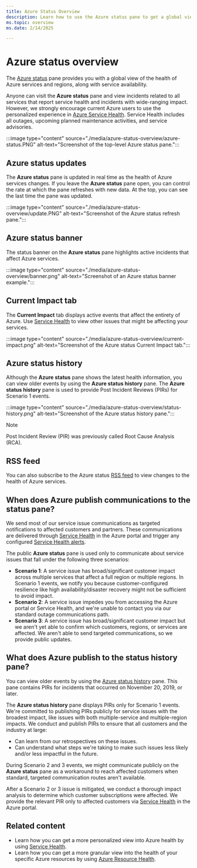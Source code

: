 ```yaml
---
title: Azure Status Overview
description: Learn how to use the Azure status pane to get a global view into the health of Azure services.
ms.topic: overview
ms.date: 2/14/2025

---
```

# Azure status overview

The [Azure status](https://azure.status.microsoft/) pane provides you with a global view of the health of Azure services and regions, along with service availability.

Anyone can visit the **Azure status** pane and view incidents related to all services that report service health and incidents with wide-ranging impact. However, we strongly encourage current Azure users to use the personalized experience in [Azure Service Health](https://aka.ms/azureservicehealth). Service Health includes all outages, upcoming planned maintenance activities, and service advisories.

:::image type="content" source="./media/azure-status-overview/azure-status.PNG" alt-text="Screenshot of the top-level Azure status pane.":::

## Azure status updates

The **Azure status** pane is updated in real time as the health of Azure services changes. If you leave the **Azure status** pane open, you can control the rate at which the pane refreshes with new data. At the top, you can see the last time the pane was updated.

:::image type="content" source="./media/azure-status-overview/update.PNG" alt-text="Screenshot of the Azure status refresh pane.":::

## Azure status banner

The status banner on the **Azure status** pane highlights active incidents that affect Azure services.

:::image type="content" source="./media/azure-status-overview/banner.png" alt-text="Screenshot of an Azure status banner example.":::

## Current Impact tab

The **Current Impact** tab displays active events that affect the entirety of Azure. Use [Service Health](service-health-overview.md) to view other issues that might be affecting your services.  

:::image type="content" source="./media/azure-status-overview/current-impact.png" alt-text="Screenshot of the Azure status Current Impact tab.":::

## Azure status history

Although the **Azure status** pane shows the latest health information, you can view older events by using the **Azure status history** pane. The **Azure status history** pane is used to provide Post Incident Reviews (PIRs) for Scenario 1 events.

:::image type="content" source="./media/azure-status-overview/status-history.png" alt-text="Screenshot of the Azure status history pane.":::

> [!NOTE]
> Post Incident Review (PIR) was previously called Root Cause Analysis (RCA).

## RSS feed

You can also subscribe to the Azure status [RSS feed](https://azure.status.microsoft/status/feed/) to view changes to the health of Azure services.

## When does Azure publish communications to the status pane?

We send most of our service issue communications as targeted notifications to affected customers and partners. These communications are delivered through [Service Health](https://azure.microsoft.com/features/service-health/) in the Azure portal and trigger any configured [Service Health alerts](./alerts-activity-log-service-notifications-portal.md?toc=%2fazure%2fservice-health%2ftoc.json).

The public **Azure status** pane is used only to communicate about service issues that fall under the following three scenarios:

* **Scenario 1**: A service issue has broad/significant customer impact across multiple services that affect a full region or multiple regions. In Scenario 1 events, we notify you because customer-configured resilience like high availability/disaster recovery might not be sufficient to avoid impact.
* **Scenario 2**: A service issue impedes you from accessing the Azure portal or Service Health, and we're unable to contact you via our standard outage communications path.
* **Scenario 3**: A service issue has broad/significant customer impact but we aren't yet able to confirm which customers, regions, or services are affected. We aren't able to send targeted communications, so we provide public updates.

## What does Azure publish to the status history pane?

You can view older events by using the [Azure status history](https://azure.status.microsoft/status/history/) pane. This pane contains PIRs for incidents that occurred on November 20, 2019, or later.

The **Azure status history** pane displays PIRs only for Scenario 1 events. We're committed to publishing PIRs publicly for service issues with the broadest impact, like issues with both multiple-service and multiple-region impacts. We conduct and publish PIRs to ensure that all customers and the industry at large:

* Can learn from our retrospectives on these issues.  
* Can understand what steps we're taking to make such issues less likely and/or less impactful in the future.

During Scenario 2 and 3 events, we might communicate publicly on the **Azure status** pane as a workaround to reach affected customers when standard, targeted communication routes aren't available.

After a Scenario 2 or 3 issue is mitigated, we conduct a thorough impact analysis to determine which customer subscriptions were affected. We provide the relevant PIR only to affected customers via [Service Health](https://azure.microsoft.com/features/service-health/) in the Azure portal.

## Related content

* Learn how you can get a more personalized view into Azure health by using [Service Health](./service-health-portal-update.md).
* Learn how you can get a more granular view into the health of your specific Azure resources by using [Azure Resource Health](./resource-health-overview.md).
